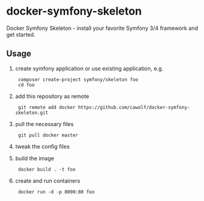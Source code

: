 # docker-symfony-skeleton

Docker Symfony Skeleton - install your favorite Symfony 3/4 framework and get started.

## Usage

1. create symfony application or use existing application, e.g.

        composer create-project symfony/skeleton foo
        cd foo

2. add this repository as remote

        git remote add docker https://github.com/cawolf/docker-symfony-skeleton.git

3. pull the necessary files

        git pull docker master

4. tweak the config files

5. build the image

        docker build . -t foo

6. create and run containers

        docker run -d -p 8000:80 foo
